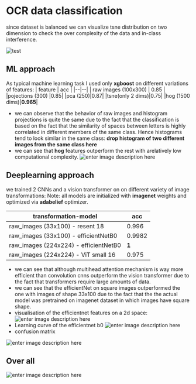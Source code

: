 # OCR data classification 

since dataset is balanced we can visualize tsne distribution on two dimension to check the over complexity of the data and in-class interference.

![test](https://i.ibb.co/0hgZTj1/photo-2022-11-08-18-34-18.jpg)


## ML approach

As typical machine learning task I used only **xgboost** on different variations of features:
| feature | acc  |
|--|--|
| raw images (100x300) | 0.85 |
|pojections (300) |0.85|
|pca (250)|0.87|
|tsne(only 2 dims)|0.75|
|hog (1500 dims)|**0.965**|

 - we can observe that the behavior of raw images and histogram projections is quite the same due to the fact that the classification is based on the fact that the similarity of spaces between letters is highly correlated in different members of the same class. Hence histograms tend to look similar in the same class: **drop histogram of two different images from the same class here**  
 - we can see that **hog** features outperform the rest with arelatively  low  computational complexity. 
 ![enter image description here](https://i.ibb.co/9Yv1PqY/Screenshot-from-2022-11-08-18-21-53.png)


## Deeplearning approach
we trained 2 CNNs and a vision transformer on on different variety of image transformations: 
Note: all models are initialized with **imagenet** weights and optimized via **adabelief** optimizer.

| transformation-model | acc  |
|--|--|
| raw_images (33x100) - resent 18 | 0.996 |
| raw_images (33x100) - efficientNetB0 | 0.9982 |
| raw_images (224x224) - efficientNetB0 | **1** |
| raw_images (224x224) - ViT small 16 | 0.975 |

 - we can see that although multihead attention mechanism is way more efficient than convolution cnns outperform the vision transformer due to the fact that transformers require large amounts of data.
 - we can see that the efficientNet on square images outperformed the one with images of shape 33x100 due to the fact that the the actual model was pretrained on imagenet dataset in which images have square shape.
 -  visualisation of the efficientnet features on a 2d space: 
 ![enter image description here](https://i.ibb.co/zR2BmXL/effcient-Netb0-features.png)
 - Learning curve of the efficientnet b0
 ![enter image description here](https://i.ibb.co/PDcBgxt/photo-2022-11-08-18-36-39.jpg)
 - confusion matrix
 
 ![enter image description here](https://i.ibb.co/3hCdc5B/photo-2022-11-08-18-36-43.jpg)


## Over all
![enter image description here](https://i.ibb.co/hcFC9sv/summary.png)
